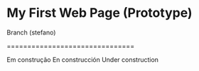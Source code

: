 # My First Web Page (Prototype)

Branch (stefano)

===============================

Em construção
En construcción
Under construction
